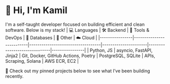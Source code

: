 # 👋 Hi, I'm Kamil
I'm a self-taught developer focused on building efficient and clean software. Below is my stack!
| 💻 Languages | 🛠️ Backend               | 🐳 Tools & DevOps                  | 💾 Databases         | 🔗 Other                     | ☁️ Cloud        |
|----------------|--------------------------|-----------------------------------|----------------------|------------------------------|----------------|
| Python, JS     | asyncio, FastAPI, Jinja2 | Git, Docker, GitHub Actions, Poetry | PostgreSQL, SQLite   | APIs, Scraping, Solana       | AWS ECR, EC2   |


📌 Check out my pinned projects below to see what I’ve been building recently.
